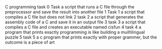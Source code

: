 C programming task
0 Task a script that runs a C file through the preprocessor and save the result into another file
1 Task 1 a script that compiles a C file but does not link
 2 task 2 a script that generates the assembly code of a C and save it in an output file
3 task 3 a script that compiles a C file and creates an executable named cisfun
4 task 4  a program that prints exactly programming is like building a muiltilingual puzzle
5 task 5 a c program that prints exactly with proper grammer, but the outcome is a piece of art

